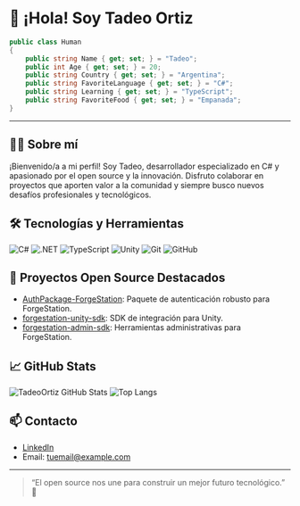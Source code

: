 # 👋 ¡Hola! Soy Tadeo Ortiz

```csharp
public class Human
{
    public string Name { get; set; } = "Tadeo";
    public int Age { get; set; } = 20;
    public string Country { get; set; } = "Argentina";
    public string FavoriteLanguage { get; set; } = "C#";
    public string Learning { get; set; } = "TypeScript";
    public string FavoriteFood { get; set; } = "Empanada";
}
```

---

## 👨‍💻 Sobre mí

¡Bienvenido/a a mi perfil! Soy Tadeo, desarrollador especializado en C# y apasionado por el open source y la innovación. Disfruto colaborar en proyectos que aporten valor a la comunidad y siempre busco nuevos desafíos profesionales y tecnológicos.

## 🛠️ Tecnologías y Herramientas

![C#](https://img.shields.io/badge/-C%23-239120?style=flat-square&logo=c-sharp&logoColor=white)
![.NET](https://img.shields.io/badge/-.NET-512BD4?style=flat-square&logo=dotnet&logoColor=white)
![TypeScript](https://img.shields.io/badge/-TypeScript-3178C6?style=flat-square&logo=typescript&logoColor=white)
![Unity](https://img.shields.io/badge/-Unity-000000?style=flat-square&logo=unity&logoColor=white)
![Git](https://img.shields.io/badge/-Git-F05032?style=flat-square&logo=git&logoColor=white)
![GitHub](https://img.shields.io/badge/-GitHub-181717?style=flat-square&logo=github&logoColor=white)

## 🚀 Proyectos Open Source Destacados

- [AuthPackage-ForgeStation](https://github.com/ForgeStation/AuthPackage-ForgeStation): Paquete de autenticación robusto para ForgeStation.
- [forgestation-unity-sdk](https://github.com/ForgeStation/forgestation-unity-sdk): SDK de integración para Unity.
- [forgestation-admin-sdk](https://github.com/ForgeStation/forgestation-admin-sdk): Herramientas administrativas para ForgeStation.

## 📈 GitHub Stats

![TadeoOrtiz GitHub Stats](https://github-readme-stats.vercel.app/api?username=TadeoOrtiz&show_icons=true&theme=radical)
![Top Langs](https://github-readme-stats.vercel.app/api/top-langs/?username=TadeoOrtiz&layout=compact&theme=radical)

## 📫 Contacto

- [LinkedIn](https://www.linkedin.com/in/tu-linkedin)
- Email: tuemail@example.com

---

> “El open source nos une para construir un mejor futuro tecnológico.” 🚀
